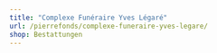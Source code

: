 ```yaml
---
title: "Complexe Funéraire Yves Légaré"
url: /pierrefonds/complexe-funeraire-yves-legare/
shop: Bestattungen
---
```

